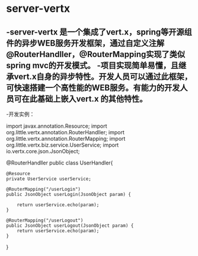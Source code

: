# server-vertx
-server-vertx 是一个集成了vert.x，spring等开源组件的异步WEB服务开发框架，通过自定义注解@RouterHandller，@RouterMapping实现了类似spring mvc的开发模式。
 -项目实现简单易懂，且继承vert.x自身的异步特性。开发人员可以通过此框架，可快速搭建一个高性能的WEB服务。有能力的开发人员可在此基础上嵌入vert.x 的其他特性。
 -
 -开发实例：
 
import javax.annotation.Resource;
import org.little.vertx.annotation.RouterHandller;
import org.little.vertx.annotation.RouterMapping;
import org.little.vertx.biz.service.UserService;
import io.vertx.core.json.JsonObject;

@RouterHandller
public class UserHandler{

	@Resource
	private UserService userService;

	@RouterMapping("/userLogin")
	public JsonObject userLogin(JsonObject param) {
		 
		return userService.echo(param);
	}
 
	@RouterMapping("/userLogout")
	public JsonObject userLogout(JsonObject param) {
		return userService.echo(param);
	}
	
}
